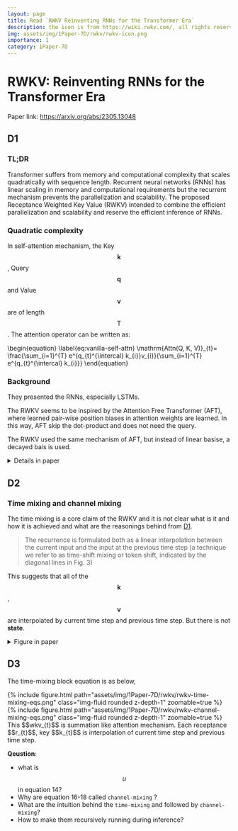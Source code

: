 ```yaml
---
layout: page
title: Read `RWKV Reinventing RNNs for the Transformer Era`
description: the icon is from https://wiki.rwkv.com/, all rights reserves to its onwer.
img: assets/img/1Paper-7D/rwkv/rwkv-icon.png
importance: 1
category: 1Paper-7D
---
```


# RWKV: Reinventing RNNs for the Transformer Era
Paper link: https://arxiv.org/abs/2305.13048


## D1

### TL;DR
Transformer suffers from memory and computational complexity that scales quadratically with sequence length. Recurrent neural networks (RNNs) has linear scaling in memory and computational requirements but the recurrent mechanism prevents the parallelization and scalability. The proposed Receptance Weighted Key Value (RWKV) intended to combine the efficient parallelization and scalability and reserve the efficient inference of RNNs.

### Quadratic complexity
In self-attention mechanism, the Key $$\mathbf{k}$$, Query $$\mathbf{q}$$ and Value $$\mathbf{v}$$ are of length $$\mathrm{T}$$. The attention operator can be written as:
<p>
\begin{equation}
\label{eq:vanilla-self-attn}
\mathrm{Attn(Q, K, V)}_{t}= \frac{\sum_{i=1}^{T} e^{q_{t}^{\intercal} k_{i}}v_{i}}{\sum_{i=1}^{T} e^{q_{t}^{\intercal} k_{i}}}
\end{equation}
</p>

### Background
They presented the RNNs, especially LSTMs.

The RWKV seems to be inspired by the Attention Free Transformer (AFT), where learned pair-wise position biases in attention weights are learned. In this way, AFT skip the dot-product and does not need the query.

The RWKV used the same mechanism of AFT, but instead of linear basise, a decayed bais is used.
<p>
<details>
  <summary>Details in paper</summary>
<!-- ![](assets/img/1Paper-7D/rwkv/rwkv-attention.png)
<img src="./assets/img/1Paper-7D/rwkv/rwkv-attention.png" alt="drawing" style="width:200px;"/> -->
<div class="col-sm mt-3 mt-md-0">
    {% include figure.html path="assets/img/1Paper-7D/rwkv/rwkv-attention.png" class="img-fluid rounded z-depth-1" zoomable=true %}
</div>
</details>
</p>

## D2

### Time mixing and channel mixing
The time mixing is a core claim of the RWKV and it is not clear what is it and how it is achieved and what are the reasonings behind from [D1](#d1).

> The recurrence is formulated both as a linear interpolation between the current input and the input at the previous time step (a technique we refer to as time-shift mixing or token shift, indicated by the diagonal lines in Fig. 3)

This suggests that all of the $$\mathbf{k}$$, $$\mathbf{v}$$ are interpolated by current time step and previous time step. But there is not **state**.
<p>
<details>
  <summary>Figure in paper</summary>
<div class="col-sm mt-3 mt-md-0">
    {% include figure.html path="assets/img/1Paper-7D/rwkv/rwkv-architecture-for-language-modelling.png" class="img-fluid rounded z-depth-1" zoomable=true %}
</div>
</details>
</p>

## D3
The time-mixing block equation is as below,
<div class="col-sm mt-3 mt-md-0">
    {% include figure.html path="assets/img/1Paper-7D/rwkv/rwkv-time-mixing-eqs.png" class="img-fluid rounded z-depth-1" zoomable=true %}
</div>
<div class="col-sm mt-3 mt-md-0">
    {% include figure.html path="assets/img/1Paper-7D/rwkv/rwkv-channel-mixing-eqs.png" class="img-fluid rounded z-depth-1" zoomable=true %}
</div>
This $$wkv_{t}$$ is summation like attention mechanism. Each receptance $$r_{t}$$, key $$k_{t}$$ is interpolation of current time step and previous time step.

**Qeustion**: 
- what is $$u$$ in equation 14?
- Why are equation 16-18 called `channel-mixing` ?
- What are the intuition behind the `time-mixing` and followed by `channel-mixing`?
- How to make them recursively running during inference?

